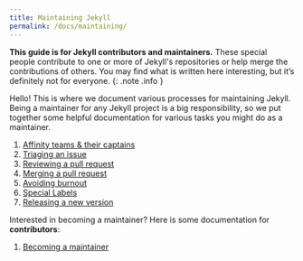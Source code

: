 ```yaml
---
title: Maintaining Jekyll
permalink: /docs/maintaining/
---
```


**This guide is for Jekyll contributors and maintainers.** These special people contribute to one or more of Jekyll's repositories or help merge the contributions of others. You may find what is written here interesting, but it’s definitely not for everyone.
{: .note .info }

Hello! This is where we document various processes for maintaining Jekyll. Being a maintainer for any Jekyll project is a big responsibility, so we put together some helpful documentation for various tasks you might do as a maintainer.

1. [Affinity teams & their captains](affinity-team-captain/)
2. [Triaging an issue](triaging-an-issue/)
3. [Reviewing a pull request](reviewing-a-pull-request/)
4. [Merging a pull request](merging-a-pull-request/)
5. [Avoiding burnout](avoiding-burnout/)
6. [Special Labels](special-labels/)
7. [Releasing a new version](releasing-a-new-version/)

Interested in becoming a maintainer? Here is some documentation for **contributors**:

1. [Becoming a maintainer](becoming-a-maintainer/)
